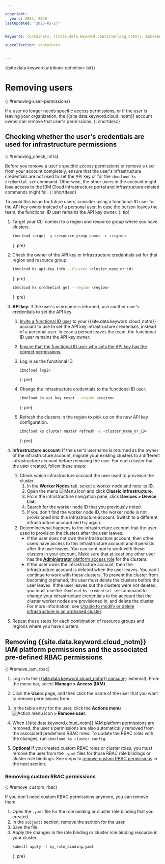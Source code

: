 ```yaml
---

copyright: 
  years: 2022, 2025
lastupdated: "2025-01-27"


keywords: containers, {{site.data.keyword.containerlong_notm}}, kubernetes, infrastructure, rbac, policy

subcollection: containers


---
```


{{site.data.keyword.attribute-definition-list}}


# Removing users
{: #removing-user-permissions}

If a user no longer needs specific access permissions, or if the user is leaving your organization, the {{site.data.keyword.cloud_notm}} account owner can remove that user's permissions.
{: shortdesc}

## Checking whether the user's credentials are used for infrastructure permissions
{: #removing_check_infra}

Before you remove a user's specific access permissions or remove a user from your account completely, ensure that the user's infrastructure credentials are not used to set the API key or for the `ibmcloud ks credential set` command. Otherwise, the other users in the account might lose access to the IBM Cloud infrastructure portal and infrastructure-related commands might fail.
{: shortdesc}

To avoid this issue for future users, consider using a functional ID user for the API key owner instead of a personal user. In case the person leaves the team, the functional ID user remains the API key owner.
{: tip}

1. Target your CLI context to a region and resource group where you have clusters.
    ```sh
    ibmcloud target -g <resource_group_name> -r <region>
    ```
    {: pre}

2. Check the owner of the API key or infrastructure credentials set for that region and resource group.
    ```sh
    ibmcloud ks api-key info --cluster <cluster_name_or_id>
    ```
    {: pre}

    ```sh
    ibmcloud ks credential get --region <region>
    ```
    {: pre}

3. **API key**: If the user's username is returned, use another user's credentials to set the API key.
    1. [Invite a functional ID user](/docs/account?topic=account-iamuserinv) to your {{site.data.keyword.cloud_notm}} account to use to set the API key infrastructure credentials, instead of a personal user. In case a person leaves the team, the functional ID user remains the API key owner.
    2. [Ensure that the functional ID user who sets the API key has the correct permissions](/docs/containers?topic=containers-iam-platform-access-roles).
    3. Log in as the functional ID.
        ```sh
        ibmcloud login
        ```
        {: pre}

    4. Change the infrastructure credentials to the functional ID user.
        ```sh
        ibmcloud ks api-key reset --region <region>
        ```
        {: pre}

    5. Refresh the clusters in the region to pick up on the new API key configuration.
        ```sh
        ibmcloud ks cluster master refresh -c <cluster_name_or_ID>
        ```
        {: pre}

4. **Infrastructure account**: If the user's username is returned as the owner of the infrastructure account, migrate your existing clusters to a different infrastructure account before removing the user. For each cluster that the user created, follow these steps:
    1. Check which infrastructure account the user used to provision the cluster.
        1. In the **Worker Nodes** tab, select a worker node and note its **ID**.
        2. Open the menu ![Menu icon](../icons/icon_hamburger.svg "Menu icon") and click **Classic Infrastructure**.
        3. From the infrastructure navigation pane, click **Devices > Device List**.
        4. Search for the worker node ID that you previously noted.
        5. If you don't find the worker node ID, the worker node is not provisioned into this infrastructure account. Switch to a different infrastructure account and try again.
    2. Determine what happens to the infrastructure account that the user used to provision the clusters after the user leaves.
        * If the user does not own the infrastructure account, then other users have access to this infrastructure account and it persists after the user leaves. You can continue to work with these clusters in your account. Make sure that at least one other user has the [**Administrator** platform access role](/docs/containers?topic=containers-iam-platform-access-roles) for the clusters.
        * If the user owns the infrastructure account, then the infrastructure account is deleted when the user leaves. You can't continue to work with these clusters. To prevent the cluster from becoming orphaned, the user must delete the clusters before the user leaves. If the user leaves but the clusters were not deleted, you must use the `ibmcloud ks credential set` command to change your infrastructure credentials to the account that the cluster worker nodes are provisioned in, and delete the cluster. For more information, see [Unable to modify or delete infrastructure in an orphaned cluster](/docs/containers?topic=containers-cluster_infra_errors).
5. Repeat these steps for each combination of resource groups and regions where you have clusters.


## Removing {{site.data.keyword.cloud_notm}} IAM platform permissions and the associated pre-defined RBAC permissions
{: #remove_iam_rbac}

1. Log in to the [{{site.data.keyword.cloud_notm}} console](https://cloud.ibm.com/){: external}. From the menu bar, select **Manage > Access (IAM)**.
1. Click the **Users** page, and then click the name of the user that you want to remove permissions from.
1. In the table entry for the user, click the **Actions menu** ![Action menu icon](../icons/action-menu-icon.svg "Action menu icon") **> Remove user**.
1. When {{site.data.keyword.cloud_notm}} IAM platform permissions are removed, the user's permissions are also automatically removed from the associated predefined RBAC roles. To update the RBAC roles with the changes, run `ibmcloud ks cluster config`.



1. **Optional** If you created custom RBAC roles or cluster roles, you must remove the user from the `.yaml` files for those RBAC role bindings or cluster role bindings. See steps to [remove custom RBAC permissions](#remove_custom_rbac) in the next section.



### Removing custom RBAC permissions
{: #remove_custom_rbac}

If you don't need custom RBAC permissions anymore, you can remove them.

1. Open the `.yaml` file for the role binding or cluster role binding that you created.
2. In the `subjects` section, remove the section for the user.
3. Save the file.
4. Apply the changes in the role binding or cluster role binding resource in your cluster.
    ```sh
    kubectl apply -f my_role_binding.yaml
    ```
    {: pre}
